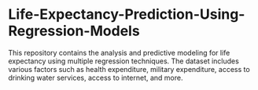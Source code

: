 # Life-Expectancy-Prediction-Using-Regression-Models
This repository contains the analysis and predictive modeling for life expectancy using multiple regression techniques. The dataset includes various factors such as health expenditure, military expenditure, access to drinking water services, access to internet, and more.
